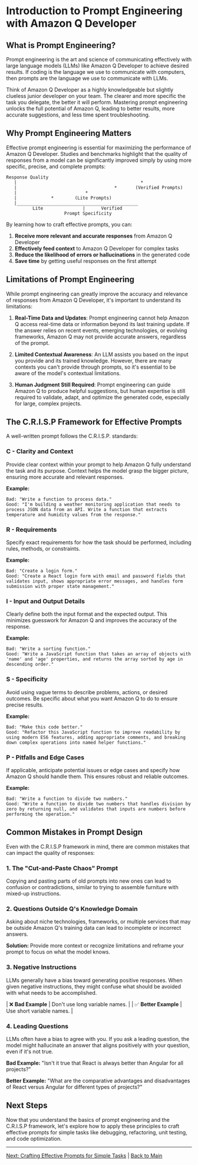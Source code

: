 # Introduction to Prompt Engineering with Amazon Q Developer

## What is Prompt Engineering?

Prompt engineering is the art and science of communicating effectively with large language models (LLMs) like Amazon Q Developer to achieve desired results. If coding is the language we use to communicate with computers, then prompts are the language we use to communicate with LLMs.

Think of Amazon Q Developer as a highly knowledgeable but slightly clueless junior developer on your team. The clearer and more specific the task you delegate, the better it will perform. Mastering prompt engineering unlocks the full potential of Amazon Q, leading to better results, more accurate suggestions, and less time spent troubleshooting.

## Why Prompt Engineering Matters

Effective prompt engineering is essential for maximizing the performance of Amazon Q Developer. Studies and benchmarks highlight that the quality of responses from a model can be significantly improved simply by using more specific, precise, and complete prompts:

```
Response Quality
   |                                               *
   |                                     *       (Verified Prompts)
   |                          *
   |             *        (Lite Prompts)
   |______________________________________________
          Lite               |      Verified  
                      Prompt Specificity
```

By learning how to craft effective prompts, you can:

1. **Receive more relevant and accurate responses** from Amazon Q Developer
2. **Effectively feed context** to Amazon Q Developer for complex tasks
3. **Reduce the likelihood of errors or hallucinations** in the generated code
4. **Save time** by getting useful responses on the first attempt

## Limitations of Prompt Engineering

While prompt engineering can greatly improve the accuracy and relevance of responses from Amazon Q Developer, it's important to understand its limitations:

1. **Real-Time Data and Updates**: Prompt engineering cannot help Amazon Q access real-time data or information beyond its last training update. If the answer relies on recent events, emerging technologies, or evolving frameworks, Amazon Q may not provide accurate answers, regardless of the prompt.

2. **Limited Contextual Awareness**: An LLM assists you based on the input you provide and its trained knowledge. However, there are many contexts you can't provide through prompts, so it's essential to be aware of the model's contextual limitations.

3. **Human Judgment Still Required**: Prompt engineering can guide Amazon Q to produce helpful suggestions, but human expertise is still required to validate, adapt, and optimize the generated code, especially for large, complex projects.

## The C.R.I.S.P Framework for Effective Prompts

A well-written prompt follows the C.R.I.S.P. standards:

### C - Clarity and Context

Provide clear context within your prompt to help Amazon Q fully understand the task and its purpose. Context helps the model grasp the bigger picture, ensuring more accurate and relevant responses.

**Example:**
```
Bad: "Write a function to process data."
Good: "I'm building a weather monitoring application that needs to process JSON data from an API. Write a function that extracts temperature and humidity values from the response."
```

### R - Requirements

Specify exact requirements for how the task should be performed, including rules, methods, or constraints.

**Example:**
```
Bad: "Create a login form."
Good: "Create a React login form with email and password fields that validates input, shows appropriate error messages, and handles form submission with proper state management."
```

### I - Input and Output Details

Clearly define both the input format and the expected output. This minimizes guesswork for Amazon Q and improves the accuracy of the response.

**Example:**
```
Bad: "Write a sorting function."
Good: "Write a JavaScript function that takes an array of objects with 'name' and 'age' properties, and returns the array sorted by age in descending order."
```

### S - Specificity

Avoid using vague terms to describe problems, actions, or desired outcomes. Be specific about what you want Amazon Q to do to ensure precise results.

**Example:**
```
Bad: "Make this code better."
Good: "Refactor this JavaScript function to improve readability by using modern ES6 features, adding appropriate comments, and breaking down complex operations into named helper functions."
```

### P - Pitfalls and Edge Cases

If applicable, anticipate potential issues or edge cases and specify how Amazon Q should handle them. This ensures robust and reliable outcomes.

**Example:**
```
Bad: "Write a function to divide two numbers."
Good: "Write a function to divide two numbers that handles division by zero by returning null, and validates that inputs are numbers before performing the operation."
```

## Common Mistakes in Prompt Design

Even with the C.R.I.S.P framework in mind, there are common mistakes that can impact the quality of responses:

### 1. The "Cut-and-Paste Chaos" Prompt

Copying and pasting parts of old prompts into new ones can lead to confusion or contradictions, similar to trying to assemble furniture with mixed-up instructions.

### 2. Questions Outside Q's Knowledge Domain

Asking about niche technologies, frameworks, or multiple services that may be outside Amazon Q's training data can lead to incomplete or incorrect answers.

**Solution:** Provide more context or recognize limitations and reframe your prompt to focus on what the model knows.

### 3. Negative Instructions

LLMs generally have a bias toward generating positive responses. When given negative instructions, they might confuse what should be avoided with what needs to be accomplished.

| ❌ **Bad Example** | Don't use long variable names. |
| ✅ **Better Example** | Use short variable names. |

### 4. Leading Questions

LLMs often have a bias to agree with you. If you ask a leading question, the model might hallucinate an answer that aligns positively with your question, even if it's not true.

**Bad Example:** "Isn't it true that React is always better than Angular for all projects?"

**Better Example:** "What are the comparative advantages and disadvantages of React versus Angular for different types of projects?"

## Next Steps

Now that you understand the basics of prompt engineering and the C.R.I.S.P framework, let's explore how to apply these principles to craft effective prompts for simple tasks like debugging, refactoring, unit testing, and code optimization.

---

[Next: Crafting Effective Prompts for Simple Tasks](./02-simple-tasks.md) | [Back to Main](../README.md)
